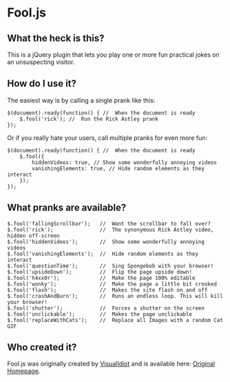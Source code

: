 # Fool.js

## What the heck is this?

This is a jQuery plugin that lets you play one or more fun practical jokes on an unsuspecting visitor. 


## How do I use it?

The easiest way is by calling a single prank like this:

    $(document).ready(function() { //  When the document is ready
    	$.fool('rick'); //  Run the Rick Astley prank
    });

Or if you really hate your users, call multiple pranks for even more fun:

    $(document).ready(function() { //  When the document is ready
        $.fool({
            hiddenVideos: true, // Show some wonderfully annoying videos
            vanishingElements: true, // Hide random elements as they interact
        });
    });


## What pranks are available?

    $.fool('fallingScrollbar');   //  Want the scrollbar to fall over?
    $.fool('rick');               //  The synonymous Rick Astley video, hidden off-screen
    $.fool('hiddenVideos');       //  Show some wonderfully annoying videos
    $.fool('vanishingElements');  //  Hide random elements as they interact
    $.fool('questionTime');       //  Sing Spongebob with your browser!
    $.fool('upsideDown');         //  Flip the page upside down!
    $.fool('h4xx0r');             //  Make the page 100% editable
    $.fool('wonky');              //  Make the page a little bit crooked
    $.fool('flash');              //  Makes the site flash on and off
    $.fool('crashAndBurn');       //  Runs an endless loop. This will kill your browser!
    $.fool('shutter');            //  Forces a shutter on the screen
    $.fool('unclickable');        //  Makes the page unclickable
    $.fool('replaceWithCats');    //  Replace all Images with a random Cat GIF


## Who created it?

Fool.js was originally created by [VisualIdiot](http://visualidiot.com/) and is available here: [Original Homepage](http://fooljs.com/).